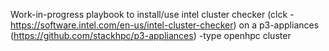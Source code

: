 Work-in-progress playbook to install/use intel cluster checker (clck - https://software.intel.com/en-us/intel-cluster-checker) on a p3-appliances (https://github.com/stackhpc/p3-appliances) -type openhpc cluster
